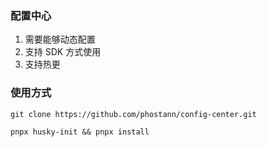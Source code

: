 ### 配置中心
1. 需要能够动态配置
2. 支持 SDK 方式使用
3. 支持热更

### 使用方式
```shell
git clone https://github.com/phostann/config-center.git

pnpx husky-init && pnpx install
```


